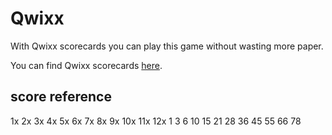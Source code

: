 # Qwixx

With Qwixx scorecards you can play this game without wasting more paper.

You can find Qwixx scorecards [here](https://www.gauket.nl/qwixx).



## score reference
1x 2x 3x 4x 5x 6x 7x 8x 9x 10x 11x 12x
1  3  6  10 15 21 28 36 45 55  66  78